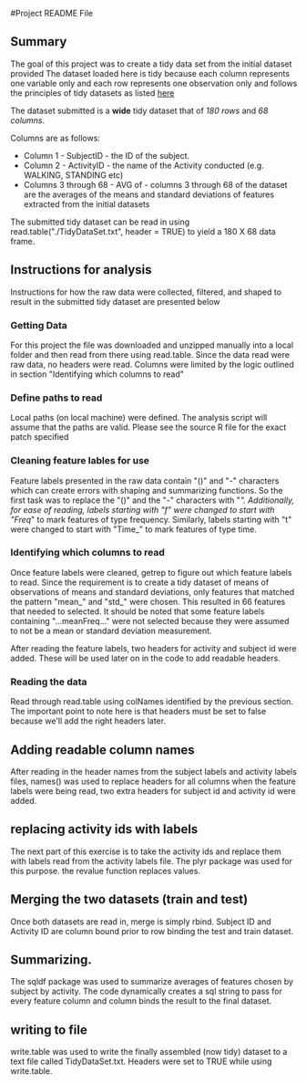 #Project README File
## Summary
The goal of this project was to create a tidy data set from the initial dataset provided
The dataset loaded here is tidy because each column represents one variable only and each row represents one observation only
and follows the principles of tidy datasets as listed [here](http://vita.had.co.nz/papers/tidy-data.pdf)


The dataset submitted  is a **wide** tidy dataset that of *180 rows* and *68 columns*. 

Columns are as follows:
* Column 1 - SubjectID - the ID of the subject. 
* Column 2 - ActivityID - the name of the Activity conducted (e.g. WALKING, STANDING etc)
* Columns 3 through 68 - AVG of <featurename> - columns 3 through 68 of the dataset are the averages of the means and standard deviations of features extracted from the initial datasets

The submitted tidy dataset can be read in using read.table("./TidyDataSet.txt", header = TRUE) to yield a 180 X 68 data frame. 

## Instructions for analysis
Instructions for how the raw data were collected, filtered, and shaped to result in the submitted tidy dataset are presented below

### Getting Data
For this project the file was downloaded and unzipped manually into a local folder and then read from there using read.table. 
Since the data read were raw data, no headers were read. Columns were limited by the logic outlined in section "Identifying which columns to read"

### Define paths to read
Local paths (on local machine) were defined. The analysis script will assume that the paths are valid. Please see the source R file for the exact patch specified

### Cleaning feature lables for use
Feature labels presented in the raw data contain "()" and "-" characters which can create errors with shaping and summarizing functions. 
So the first task was to replace the "()" and the "-" characters with "_". Additionally, for ease of reading, labels starting with "f" were changed to 
start with "Freq_" to mark features of type frequency. Similarly, labels starting with "t" were changed to start with "Time_" to mark features of type
time. 

### Identifying which columns to read
Once feature labels were cleaned, getrep to figure out which feature labels to read. Since the requirement is to create a tidy dataset of means of observations
of means and standard deviations, only features that matched the pattern "mean_" and "std_" were chosen. This resulted in 66 features that needed to selected. 
It should be noted that some feature labels containing "...meanFreq..." were not selected because they were assumed to not be a mean or standard deviation measurement. 

After reading the feature labels, two headers for activity and subject id were added. These will be used later on in the code to add readable headers.
 

### Reading the data
Read through read.table using colNames identified by the previous section. The important point to note here is that headers must be set to false because we'll add 
the right headers later. 

## Adding readable column names
After reading in the header names from the subject labels and activity labels files, names() was used to replace headers for all columns
when the feature labels were being read, two extra headers for subject id and activity id were added. 

## replacing activity ids with labels
The next part of this exercise is to take the activity ids and replace them with labels read from the activity labels file. 
The plyr package was used for this purpose. the revalue function replaces values. 

## Merging the two datasets (train and test)
Once both datasets are read in, merge is simply rbind. Subject ID and Activity ID are column bound prior to row binding the test and train dataset.  

## Summarizing.
The sqldf package was used to summarize averages of features chosen by subject by activity. The code dynamically creates a sql string to pass for 
every feature column and column binds the result to the final dataset. 

## writing to file
write.table was used to write the finally assembled (now tidy) dataset to a text file called TidyDataSet.txt. Headers were set to TRUE while using write.table. 






